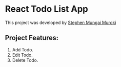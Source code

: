 # React Todo List App

This project was developed by [Stephen Mungai Muroki](https://www.linkedin.com/in/stephen-muroki/)

## Project Features:

1. Add Todo.
2. Edit Todo.
3. Delete Todo.
